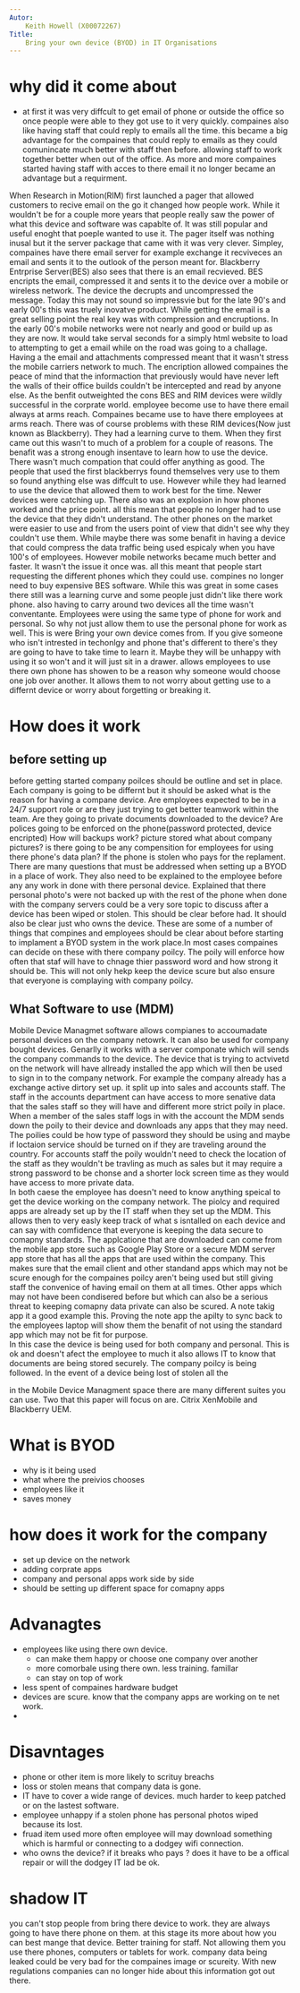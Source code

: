 ```yaml
---
Autor: 
	Keith Howell (X00072267)
Title:
	Bring your own device (BYOD) in IT Organisations
---
```


# why did it come about #

- at first it was very diffcult to get email of phone or outside the office so once people were able to they got use to it very quickly. compaines also like having staff that could reply to emails all the time. this became a big advantage for the compaines that could reply to emails as they could comunincate much better with staff then before. allowing staff to work together better when out of the office. As more and more compaines started having staff with acces to there email it no longer became an advantage but a requirment.  

When Research in Motion(RIM) first launched a pager that allowed customers to recive email on the go it changed how people work. While it wouldn't be for a couple more years that people really saw the power of what this device and software was capablte of. It was still popular and useful enoght that poeple wanted to use it. The pager itself was nothing inusal but it the server package that came with it was very clever. Simpley, compaines have there email server for example exchange it recviveces an email and sents it to the outlook of the person meant for. Blackberry Entrprise Server(BES) also sees that there is an email recvieved. BES encripts the email, compressed it and sents it to the device over a mobile or wireless network. The device the decrupts and uncompressed the message. Today this may not sound so impressvie but for the late 90's and early 00's this was truely inovatve product.
While getting the email is a great selling point the real key was with compression and encruptions. In the early 00's mobile networks were not nearly and good or build up as they are now. It would take serval seconds for a simply html website to load to attempting to get a email while on the road was going to a challage. Having a the email and attachments compressed meant that it wasn't stress the mobile carriers network to much. The encription allowed compaines the peace of mind that the informaction that previously would have never left the walls of their office builds couldn't be intercepted and read by anyone else. As the benfit outweighted the cons BES and RIM devices were wildly successful in the corprate world. employee become use to have there email always at arms reach. Compaines became use to have there employees at arms reach. 
There was of course problems with these RIM devices(Now just known as Blackberry). They had a learning curve to them. When they first came out this wasn't to much of a problem for a couple of reasons. The benafit was a strong enough insentave to learn how to use the device. There wasn't much compation that could offer anything as good. The people that used the first blackberrys found themselves very use to them so found anything else was diffcult to use. However while they had learned to use the device that allowed them to work best for the time. Newer devices were catching up. There also was an explosion in how phones worked and the price point. all this mean that people no longer had to use the device that they didn't understand. The other phones on the market were easier to use and from the users point of view that didn't see why they couldn't use them. While maybe there was some benafit in having a device that could compress the data traffic being used espicaly when you have 100's of employees. However mobile networks became much better and faster. It wasn't the issue it once was. 
all this meant that people start requesting the different phones which they could use. compines no longer need to buy expensive BES software. While this was great in some cases there still was a learning curve and some people just didn't like there work phone. also having to carry around two devices all the time wasn't conventante. Employees were using the same type of phone for work and personal. So why not just allow them to use the personal phone for work as well. 
This is were Bring your own device comes from. If you give someone who isn't intrested in techonlgy and phone that's different to there's they are going to have to take time to learn it. Maybe they will be unhappy with using it so won't and it will just sit in a drawer. allows employees to use there own phone has showen to be a reason why someone would choose one job over another. It allows them to not worry about getting use to a differnt device or worry about forgetting or breaking it. 

# How does it work 

## before setting up 

before getting started company poilces should be outline and set in place. Each company is going to be differnt but it should be asked what is the reason for having a compane device. Are employees expected to be in a 24/7 support role or are they just trying to get better teamwork within the team. Are they going to private documents downloaded to the device? Are polices going to be enforced on the phone(password protected, device encripted) How will backups work? picture stored what about company pictures? is there going to be any compensition for employees for using there phone's data plan? If the phone is stolen who pays for the replament.
There are many questions that must be addressed when setting up a BYOD in a place of work. They also need to be explained to the employee before any any work in done with there personal device. Explained that there personal photo's were not backed up with the rest of the phone when done with the company servers could be a very sore topic to discuss after a device has been wiped or stolen. This should be clear before had. It should also be clear just who owns the device. 
These are some of a number of things that compines and employees should be clear about before starting to implament a BYOD system in the work place.In most cases compaines can decide on these with there company poilcy. The poily will enforce how often that staf will have to chnage thier password word and how strong it should be. This will not only hekp keep the device scure but also ensure that everyone is complaying with company poilcy.

## What Software to use (MDM)

Mobile Device Managmet software allows compianes to accoumadate personal devices on the company netowrk. It can also be used for company bought devices. Genarlly it works with a server componate which will sends the company commands to the device. The device that is trying to actvivetd on the network will have allready installed the app which will then be used to sign in to the company network.
For example the company already has a exchange active dirtory set up. it split up into sales and accounts staff. The staff in the accounts department can have access to more senative data that the sales staff so they will have and different more strict poily in place. When a member of the sales staff logs in with the account the MDM sends down the poily to their device and downloads any apps that they may need. The poilies could be how type of password they should be using and maybe if loctaion service should be turned on if they are traveling around the country. For accounts staff the poily wouldn't need to check the location of the staff as they wouldn't be travling as much as sales but it may require a strong password to be chonse and a shorter lock screen time as they would have access to more private data.  
In both caese the employee has doesn't need to know anything speical to get the device working on the company network. The piolcy and required apps are already set up by the IT staff when they set up the MDM. This allows then to very easly keep track of what s isntalled on each device and can say with comfidence that everyone is keeping the data secure to comapny standards. The applcatione that are downloaded can come from the mobile app store such as Google Play Store or a secure MDM server app store that has all the apps that are used within the company. This makes sure that the email client and other standand apps which may not be scure enough for the compaines poilcy aren't being used but still giving staff the convenice of having email on them at all times. Other apps which may not have been condisered before but which can also be a serious threat to keeping comapny data private can also be scured. A note takig app it a good example this. Proving the note app the apilty to sync back to the employees laptop will show them the benafit of not using the standard app which may not be fit for purpose.  
In this case the device is being used for both company and personal. This is ok and doesn't afect the employee to much it also allows IT to know that documents are being stored securely. The company poilcy is being followed. In the event of a device being lost of stolen all the 

in the Mobile Device Managment space there are many different suites you can use. Two that this paper will focus on are. Citrix XenMobile and Blackberry UEM. 


# What is BYOD #

- why is it being used 
- what where the preivios chooses 
- employees like it 
- saves money 

# how does it work for the company #

- set up device on the network 
- adding corprate apps 
- company and personal apps work side by side
- should be setting up different space for comapny apps 

# Advanagtes # 

- employees like using there own device. 
	* can make them happy or choose one company over another
	* more comorbale using there own. less training. famillar 
	* can stay on top of work
- less spent of compaines hardware budget
- devices are scure. know that the company apps are working on te net work. 
-

# Disavntages #

- phone or other item is more likely to scrituy breachs
- loss or stolen means that company data is gone. 
- IT have to cover a wide range of devices. much harder to keep patched or on the lastest software. 
- employee unhappy if a stolen phone has personal photos wiped because its lost. 
- fruad item used more often employee will may download something which is harmful or connecting to a dodgey wifi connection. 
- who owns the device? if it breaks who pays ? does it have to be a offical repair or will the dodgey IT lad be ok. 


# shadow IT #

you can't stop people from bring there device to work. they are always going to have there phone on them. at this stage its more about how you can best mange that device. Better training for staff. Not allowing them you use there phones, computers or tablets for work. company data being leaked could be very bad for the compaines image or scureity. With new regulations companies can no longer hide about this information got out there.
